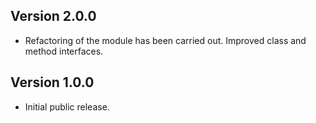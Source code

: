 ## Version 2.0.0

* Refactoring of the module has been carried out. Improved class and method interfaces.

## Version 1.0.0

* Initial public release.
